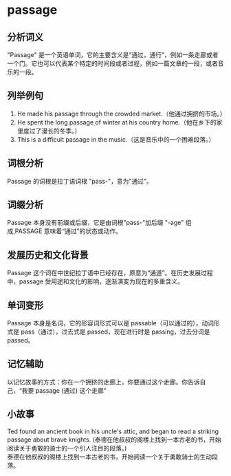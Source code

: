 # passage

## 分析词义

  

"Passage" 是一个英语单词，它的主要含义是“通过，通行”，例如一条走廊或者一个门。它也可以代表某个特定的时间段或者过程，例如一篇文章的一段，或者音乐的一段。

  

## 列举例句

  

1.  He made his passage through the crowded market.（他通过拥挤的市场。）
2.  He spent the long passage of winter at his country home.（他在乡下的家里度过了漫长的冬季。）
3.  This is a difficult passage in the music.（这是音乐中的一个困难段落。）

  

## 词根分析

  

Passage 的词根是拉丁语词根 "pass-"，意为"通过"。

  

## 词缀分析

  

Passage 本身没有前缀或后缀，它是由词根"pass-"加后缀 "-age" 组成,PASSAGE 意味着“通过”的状态或动作。

  

## 发展历史和文化背景

  

Passage 这个词在中世纪拉丁语中已经存在，原意为“通道”。在历史发展过程中，passage 受用途和文化的影响，逐渐演变为现在的多重含义。

  

## 单词变形

  

Passage 本身是名词，它的形容词形式可以是 passable（可以通过的），动词形式是 pass（通过），过去式是 passed，现在进行时是 passing，过去分词是 passed。

  

## 记忆辅助

  

以记忆故事的方式：你在一个拥挤的走廊上，你要通过这个走廊。你告诉自己，“我要 passage (通过) 这个走廊”

  

## 小故事

  

Ted found an ancient book in his uncle's attic, and began to read a striking passage about brave knights. (泰德在他叔叔的阁楼上找到一本古老的书，开始阅读关于勇敢的骑士的一个引人注目的段落。)  
泰德在他叔叔的阁楼上找到一本古老的书，开始阅读一个关于勇敢骑士的生动段落。
